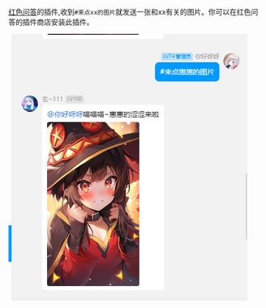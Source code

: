 [红色问答](https://github.com/super1207/redreply)的插件,收到`#来点xx的图片`就发送一张和xx有关的图片。你可以在红色问答的插件商店安装此插件。

![alt text](image.png)